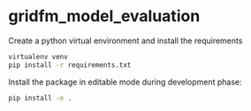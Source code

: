 # gridfm_model_evaluation

Create a python virtual environment and install the requirements
```bash
virtualenv venv
pip install -r requirements.txt
```

Install the package in editable mode during development phase:

```bash
pip install -e .
```